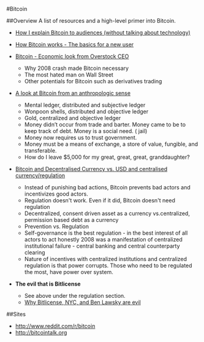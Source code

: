 #Bitcoin

##Overview
A list of resources and a high-level primer into Bitcoin.

- [How I explain Bitcoin to audiences (without talking about technology)](http://gendal.wordpress.com/2014/03/27/how-i-explain-bitcoin-and-cryptocurrencies-to-new-audiences/)
- [How Bitcoin works - The basics for a new user](https://bitcoin.org/en/how-it-works)
- [Bitcoin - Economic look from Overstock CEO](https://www.youtube.com/watch?v=bkf04kQw1YU)
  - Why 2008 crash made Bitcoin necessary
  - The most hated man on Wall Street
  - Other potentials for Bitcoin such as derivatives trading
- [A look at Bitcoin from an anthropologic sense](https://www.youtube.com/watch?v=r1lqqNU3fQs)
  - Mental ledger, distributed and subjective ledger
  - Wonpoon shells, distributed and objective ledger
  - Gold, centralized and objective ledger
  - Money didn’t occur from trade and barter. Money came to be to keep track of debt. Money is a social need. ( jail)
  - Money now requires us to trust government.
  - Money must be a means of exchange, a store of value, fungible, and transferable.
  - How do I leave $5,000 for my great, great, great, granddaughter?
- [Bitcoin and Decentralised Currency vs. USD and centralised currency/regulation](https://www.youtube.com/watch?v=tgEDOBgYg-g)
  - Instead of punishing bad actions, Bitcoin prevents bad actors and incentivizes good actors.
  - Regulation doesn't work. Even if it did, Bitcoin doesn't need regulation
  - Decentralized, consent driven asset as a currency vs.centralized, permission based debt as a currency
  - Prevention vs. Regulation
  - Self-governance is the best regulation - in the best interest of all actors to act honestly 2008 was a manifestation of centralized institutional failure - central banking and central counterparty clearing
  - Nature of incentives with centralized institutions and centralized regulation is that power corrupts. Those who need to be regulated the most, have power over system.



- **The evil that is Bitlicense**
  - See above under the regulation section. 
  - [Why Bitlicense, NYC, and Ben Lawsky are evil](http://falkvinge.net/2014/08/05/why-the-proposed-nyc-bitcoin-regulations-are-absolute-total-bullshit/)

##Sites
- http://www.reddit.com/r/bitcoin
- http://bitcointalk.org

